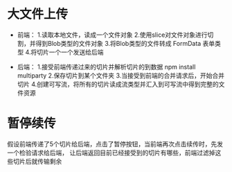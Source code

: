 # 大文件上传
- 前端：
    1.读取本地文件，读成一个文件对象
    2.使用slice对文件对象进行切割，并得到Blob类型的文件对象
    3.将Blob类型的文件转成 FormData 表单类型
    4.将切片一个一个发送给后端


- 后端：
    1.接受前端传递过来的切片并解析切片的到数据
        npm install multiparty
    2.保存切片到某个文件夹
    3.当接受到前端的合并请求后，开始合并切片
    4.创建可写流，将所有的切片读成流类型并汇入到可写流中得到完整的文件资源




# 暂停续传
假设前端传递了5个切片给后端，点击了暂停按钮，当前端再次点击续传时，先发一个检验请求给后端，
让后端返回目前已经接受到的切片有哪些，前端过滤掉这些切片后就传输剩余